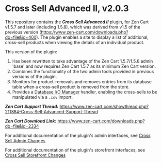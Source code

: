 # Cross Sell Advanced II, v2.0.3
This repository contains the ***Cross Sell Advanced II*** plugin, for Zen Cart v1.5.7 and later (including 1.5.8),  which was derived from v1.5 of the previous version (https://www.zen-cart.com/downloads.php?do=file&id=400).  The plugin enables a site to display a list of additional, cross-sell products when viewing the details of an individual product.

This version of the plugin:

1. Has been rewritten to take advantage of the Zen Cart 1.5.7/1.5.8 admin 'base' and now requires Zen Cart 1.5.7 as its minimum Zen Cart version.
2. Combines the functionality of the two admin tools provided in previous versions of the plugin.
3. Monitors for product-removals and removes entries from its database table when a cross-sell product is removed from the store.
4. Provides a [Database I/O Manager](https://www.zen-cart.com/downloads.php?do=file&id=2091) handler, enabling the cross-sells to be manipulated via a `.csv` import.

***Zen Cart Support Thread:*** https://www.zen-cart.com/showthread.php?211884-Cross-Sell-Advanced-Support-Thread

***Zen Cart Download Link:*** https://www.zen-cart.com/downloads.php?do=file&id=2334

For additional documentation of the plugin's admin interfaces, see [Cross Sell Admin Changes](https://github.com/lat9/cross_sell_advanced/wiki/Cross-Sell-Advanced-II:-Admin-Interfaces).

For additional documentation of the plugin's storefront interfaces, see [Cross Sell Storefront Changes](./pages/storefront_interfaces.md)

